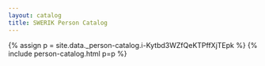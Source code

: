 ```yaml
---
layout: catalog
title: SWERIK Person Catalog
---
```

{% assign p = site.data._person-catalog.i-Kytbd3WZfQeKTPffXjTEpk %}
{% include person-catalog.html p=p %}

